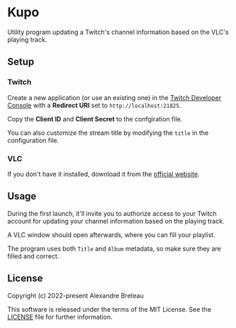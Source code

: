 # Kupo

Utility program updating a Twitch's channel information based on the VLC's playing track.

## Setup

### Twitch

Create a new application (or use an existing one) in the [Twitch Developer Console](https://dev.twitch.tv/console/apps) with a **Redirect URI** set to `http://localhost:21825`.

Copy the **Client ID** and **Client Secret** to the confgiration file.

You can also customize the stream title by modifying the `title` in the configuration file.

### VLC

If you don't have it installed, download it from the [official website](https://www.videolan.org/vlc).

## Usage

During the first launch, it'll invite you to authorize access to your Twitch account for updating your channel information based on the playing track.

A VLC window should open afterwards, where you can fill your playlist.

The program uses both `Title` and `Album` metadata, so make sure they are filled and correct.

## License

Copyright (c) 2022-present Alexandre Breteau

This software is released under the terms of the MIT License.
See the [LICENSE](LICENSE) file for further information.
